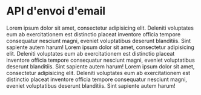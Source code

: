 # API d'envoi d'email

Lorem ipsum dolor sit amet, consectetur adipisicing elit. Deleniti voluptates eum ab exercitationem est distinctio placeat inventore officia tempore consequatur nesciunt magni, eveniet voluptatibus deserunt blanditiis. Sint sapiente autem harum!
Lorem ipsum dolor sit amet, consectetur adipisicing elit. Deleniti voluptates eum ab exercitationem est distinctio placeat inventore officia tempore consequatur nesciunt magni, eveniet voluptatibus deserunt blanditiis. Sint sapiente autem harum!
Lorem ipsum dolor sit amet, consectetur adipisicing elit. Deleniti voluptates eum ab exercitationem est distinctio placeat inventore officia tempore consequatur nesciunt magni, eveniet voluptatibus deserunt blanditiis. Sint sapiente autem harum!
